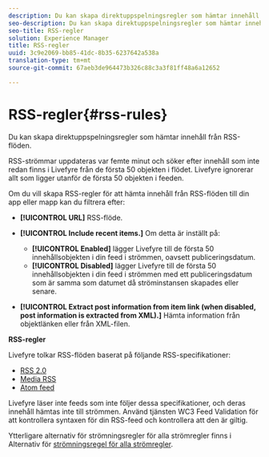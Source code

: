 ```yaml
---
description: Du kan skapa direktuppspelningsregler som hämtar innehåll från RSS-flöden.
seo-description: Du kan skapa direktuppspelningsregler som hämtar innehåll från RSS-flöden.
seo-title: RSS-regler
solution: Experience Manager
title: RSS-regler
uuid: 3c9e2069-bb85-41dc-8b35-6237642a538a
translation-type: tm+mt
source-git-commit: 67aeb3de964473b326c88c3a3f81ff48a6a12652

---
```



# RSS-regler{#rss-rules}

Du kan skapa direktuppspelningsregler som hämtar innehåll från RSS-flöden.

RSS-strömmar uppdateras var femte minut och söker efter innehåll som inte redan finns i Livefyre från de första 50 objekten i flödet. Livefyre ignorerar allt som ligger utanför de första 50 objekten i feeden.

Om du vill skapa RSS-regler för att hämta innehåll från RSS-flöden till din app eller mapp kan du filtrera efter:

* **[!UICONTROL URL]** RSS-flöde.
* **[!UICONTROL Include recent items.]** Om detta är inställt på:

   * **[!UICONTROL Enabled]** lägger Livefyre till de första 50 innehållsobjekten i din feed i strömmen, oavsett publiceringsdatum.
   * **[!UICONTROL Disabled]** lägger Livefyre till de första 50 innehållsobjekten i din feed i strömmen med ett publiceringsdatum som är samma som datumet då ströminstansen skapades eller senare.

* **[!UICONTROL Extract post information from item link (when disabled, post information is extracted from XML).]** Hämta information från objektlänken eller från XML-filen.

**RSS-regler**

Livefyre tolkar RSS-flöden baserat på följande RSS-specifikationer:

* [RSS 2.0](https://en.wikipedia.org/wiki/RSS)
* [Media RSS](https://en.wikipedia.org/wiki/Media_RSS)
* [Atom feed](https://validator.w3.org/feed/docs/atom.html)

Livefyre läser inte feeds som inte följer dessa specifikationer, och deras innehåll hämtas inte till strömmen. Använd tjänsten WC3 Feed Validation för att kontrollera syntaxen för din RSS-feed och kontrollera att den är giltig.

Ytterligare alternativ för strömningsregler för alla strömregler finns i Alternativ för [strömningsregel för alla strömregler](../c-streams/c-stream-rule-options-for-all-stream-rules.md#c_stream_rule_options_for_all_stream_rules).
